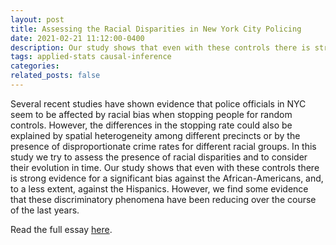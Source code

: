```yaml
---
layout: post
title: Assessing the Racial Disparities in New York City Policing
date: 2021-02-21 11:12:00-0400
description: Our study shows that even with these controls there is strong evidence for a significant bias against the African-Americans. However, we find evidence that these discriminatory phenomena have been reducing over the course of the last years.
tags: applied-stats causal-inference
categories:
related_posts: false
---
```


Several recent studies have shown evidence that police officials in NYC seem to be affected by racial bias when stopping people for random controls. However, the differences in the stopping rate could also be explained by spatial heterogeneity among different precincts or by the presence of disproportionate crime rates for different racial groups. In this study we try to assess the presence of racial disparities and to consider their evolution in time. Our study shows that even with these controls there is strong evidence for a significant bias against the African-Americans, and, to a less extent, against the Hispanics. However, we find some evidence that these discriminatory phenomena have been reducing over the course of the last years.

Read the full essay [here](/assets/pdf/policing.pdf).